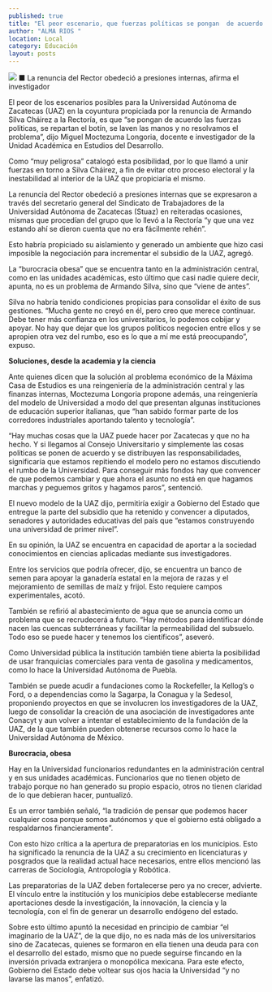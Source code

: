```yaml
---
published: true
title: "El peor escenario, que fuerzas políticas se pongan  de acuerdo y se repartan el botín: Moctezuma"
author: "ALMA RIOS "
location: Local
category: Educación
layout: posts
---
```


![](http://i.imgur.com/rB56tq5m.jpg)
■ La renuncia del Rector obedeció a presiones internas, afirma el investigador 

El peor de los escenarios posibles para la Universidad Autónoma de Zacatecas (UAZ) en la coyuntura propiciada por la renuncia de Armando Silva Cháirez a la Rectoría, es que “se pongan de acuerdo las fuerzas políticas, se repartan el botín, se laven las manos y no resolvamos el problema”, dijo Miguel Moctezuma Longoria, docente e investigador de la Unidad Académica en Estudios del Desarrollo.

Como “muy peligrosa” catalogó esta posibilidad, por lo que llamó a unir fuerzas en torno a Silva Cháirez, a fin de evitar otro proceso electoral y la inestabilidad al interior de la UAZ que propiciaría el mismo.

La renuncia del Rector obedeció a presiones internas que se expresaron a través del secretario general del Sindicato de Trabajadores de la Universidad Autónoma de Zacatecas (Stuaz) en reiteradas ocasiones, mismas que procedían del grupo que lo llevó a la Rectoría “y que una vez estando ahí se dieron cuenta que no era fácilmente rehén”.

Esto habría propiciado su aislamiento y generado un ambiente que hizo casi imposible la negociación para incrementar el subsidio de la UAZ, agregó.

La “burocracia obesa” que se encuentra tanto en la administración central, como en las unidades académicas, esto último que casi nadie quiere decir, apunta, no es un problema de Armando Silva, sino que “viene de antes”.

Silva no habría tenido condiciones propicias para consolidar el éxito de sus gestiones. “Mucha gente no creyó en él, pero creo que merece continuar. Debe tener más confianza en los universitarios, lo podemos cobijar y apoyar. No hay que dejar que los grupos políticos negocien entre ellos y se apropien otra vez del rumbo, eso es lo que a mí me está preocupando”, expuso.

**Soluciones, desde la academia y la ciencia**

Ante quienes dicen que la solución al problema económico de la Máxima Casa de Estudios es una reingeniería de la administración central y las finanzas internas, Moctezuma Longoria propone además, una reingeniería del modelo de Universidad a modo del que presentan algunas instituciones de educación superior italianas, que “han sabido formar parte de los corredores industriales aportando talento y tecnología”.

“Hay muchas cosas que la UAZ puede hacer por Zacatecas y que no ha hecho. Y si llegamos al Consejo Universitario y simplemente las cosas políticas se ponen de acuerdo y se distribuyen las responsabilidades, significaría que estamos repitiendo el modelo pero no estamos discutiendo el rumbo de la Universidad. Para conseguir más fondos hay que convencer de que podemos cambiar y que ahora el asunto no está en que hagamos marchas y peguemos gritos y hagamos paros”, sentenció.

El nuevo modelo de la UAZ dijo, permitiría exigir a Gobierno del Estado que entregue la parte del subsidio que ha retenido y convencer a diputados, senadores y autoridades educativas del país que “estamos construyendo una universidad de primer nivel”.

En su opinión, la UAZ se encuentra en capacidad de aportar a la sociedad conocimientos en ciencias aplicadas mediante sus investigadores. 

Entre los servicios que podría ofrecer, dijo, se encuentra un banco de semen para apoyar la ganadería estatal en la mejora de razas y el mejoramiento de semillas de maíz y frijol. Esto requiere campos experimentales, acotó.

También se refirió al abastecimiento de agua que se anuncia como un problema que se recrudecerá a futuro. “Hay métodos para identificar dónde nacen las cuencas subterráneas y facilitar la permeabilidad del subsuelo. Todo eso se puede hacer y tenemos los científicos”, aseveró.

Como Universidad pública la institución también tiene abierta la posibilidad de usar franquicias comerciales para venta de gasolina y medicamentos, como lo hace la Universidad Autónoma de Puebla. 

También se puede acudir a fundaciones como la Rockefeller, la Kellog’s o Ford, o a dependencias como la Sagarpa, la Conagua y la Sedesol, proponiendo proyectos en que se involucren los investigadores de la UAZ, luego de consolidar la creación de una asociación de investigadores ante Conacyt y aun volver a intentar el establecimiento de la fundación de la UAZ, de la que también pueden obtenerse recursos como lo hace la Universidad Autónoma de México.

**Burocracia, obesa**

Hay en la Universidad funcionarios redundantes en la administración central y en sus unidades académicas. Funcionarios que no tienen objeto de trabajo porque no han generado su propio espacio, otros no tienen claridad de lo que debieran hacer, puntualizó.

Es un error también señaló, “la tradición de pensar que podemos hacer cualquier cosa porque somos autónomos y que el gobierno está obligado a respaldarnos financieramente”.

Con esto hizo crítica a la apertura de preparatorias en los municipios. Esto ha significado la renuncia de la UAZ a su crecimiento en licenciaturas y posgrados que la realidad actual hace necesarios, entre ellos mencionó las carreras de Sociología, Antropología y Robótica.

Las preparatorias de la UAZ deben fortalecerse pero ya no crecer, advierte. El vínculo entre la institución y los municipios debe establecerse mediante aportaciones desde la investigación, la innovación, la ciencia y la tecnología, con el fin de generar un desarrollo endógeno del estado.

Sobre esto último apuntó la necesidad en principio de cambiar “el imaginario de la UAZ”, de la que dijo, no es nada más de los universitarios sino de Zacatecas, quienes se formaron en ella tienen una deuda para con el desarrollo del estado, mismo que no puede seguirse fincando en la inversión privada extranjera o monopólica mexicana. Para este efecto, Gobierno del Estado debe voltear sus ojos hacia la Universidad “y no lavarse las manos”, enfatizó.
